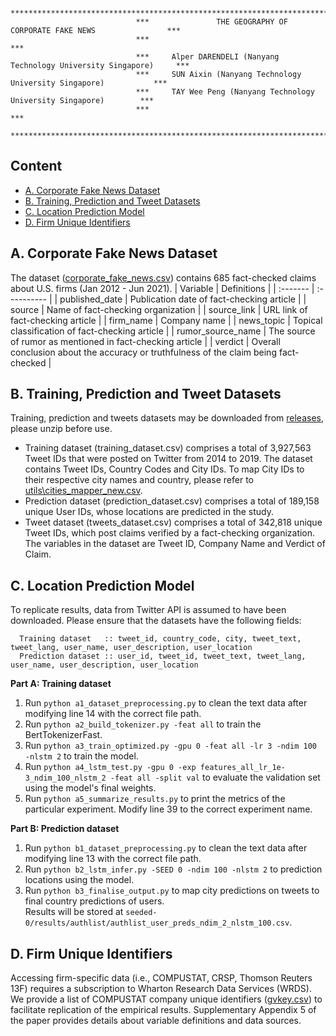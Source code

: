 ```
                            *************************************************************************
                            ***               THE GEOGRAPHY OF CORPORATE FAKE NEWS                ***
                            ***                                                                   ***
                            ***     Alper DARENDELI (Nanyang Technology University Singapore)     ***
                            ***     SUN Aixin (Nanyang Technology University Singapore)           ***
                            ***     TAY Wee Peng (Nanyang Technology University Singapore)        ***
                            ***                                                                   ***
                            *************************************************************************
```

## Content
- [A. Corporate Fake News Dataset](#a-corporate-fake-news-dataset)
- [B. Training, Prediction and Tweet Datasets](#b-training-prediction-and-tweet-datasets)
- [C. Location Prediction Model](#c-location-prediction-model)
- [D. Firm Unique Identifiers](#d-firm-unique-identifiers)

## A. Corporate Fake News Dataset

The dataset ([corporate_fake_news.csv](datasets/corporate_fake_news.csv)) contains 685 fact-checked claims about U.S. firms (Jan 2012 - Jun 2021). 
| Variable | Definitions |
| :------- | :---------- |
| published_date | Publication date of fact-checking article |
| source | Name of fact-checking organization |
| source_link | URL link of fact-checking article |
| firm_name | Company name |
| news_topic | Topical classification of fact-checking article	|
| rumor_source_name | The source of rumor as mentioned in fact-checking article |
| verdict | Overall conclusion about the accuracy or truthfulness of the claim being fact-checked |

## B. Training, Prediction and Tweet Datasets

Training, prediction and tweets datasets may be downloaded from [releases](https://github.com/alperdarendeli/corporatefakenews/releases/tag/v1.0.0), please unzip before use.
- Training dataset (training_dataset.csv) comprises a total of 3,927,563 Tweet IDs that were posted on Twitter from 2014 to 2019. The dataset contains Tweet IDs, Country Codes and City IDs. To map City IDs  to their respective city names and country, please refer to [utils\cities_mapper_new.csv](utils/cities_mapper_new.csv).
- Prediction dataset (prediction_dataset.csv) comprises a total of 189,158 unique User IDs, whose locations are predicted in the study. 
- Tweet dataset (tweets_dataset.csv) comprises a total of 342,818 unique Tweet IDs, which post claims verified by a fact-checking organization. The variables in the dataset are Tweet ID, Company Name and Verdict of Claim. 

## C. Location Prediction Model 

To replicate results, data from Twitter API is assumed to have been downloaded. Please ensure that the datasets have the following fields:
```
  Training dataset   :: tweet_id, country_code, city, tweet_text, tweet_lang, user_name, user_description, user_location
  Prediction dataset :: user_id, tweet_id, tweet_text, tweet_lang, user_name, user_description, user_location
```
**Part A: Training dataset**

1. Run `python a1_dataset_preprocessing.py` to clean the text data after modifying line 14 with the correct file path.  
2. Run `python a2_build_tokenizer.py -feat all` to train the BertTokenizerFast.
3. Run `python a3_train_optimized.py -gpu 0 -feat all -lr 3 -ndim 100 -nlstm 2` to train the model.
4. Run `python a4_lstm_test.py -gpu 0 -exp features_all_lr_1e-3_ndim_100_nlstm_2 -feat all -split val` to evaluate the validation set using the model's final weights.
5. Run `python a5_summarize_results.py` to print the metrics of the particular experiment. Modify line 39 to the correct experiment name.

**Part B: Prediction dataset**

1. Run `python b1_dataset_preprocessing.py` to clean the text data after modifying line 13 with the correct file path.  
2. Run `python b2_lstm_infer.py -SEED 0 -ndim 100 -nlstm 2` to prediction locations using the model.
3. Run `python b3_finalise_output.py` to map city predictions on tweets to final country predictions of users.  
   Results will be stored at `seeded-0/results/authlist/authlist_user_preds_ndim_2_nlstm_100.csv`.

## D. Firm Unique Identifiers

Accessing firm-specific data (i.e., COMPUSTAT, CRSP, Thomson Reuters 13F) requires a subscription to Wharton Research Data Services (WRDS). We provide a list of COMPUSTAT company unique identifiers ([gvkey.csv](datasets/gvkey.csv)) to facilitate replication of the empirical results. Supplementary Appendix 5 of the paper provides details about variable definitions and data sources. 

